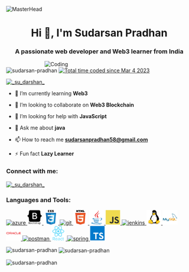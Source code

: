 ![MasterHead](https://www.valuelabs.com/wp-content/uploads/2022/05/web3-banner-01101-2.jpeg)
<h1 align="center">Hi 👋, I'm Sudarsan Pradhan</h1>
<h3 align="center">A passionate web developer and Web3 learner from India</h3>
<img align="right" alt="Coding" width="400" src="https://cdn.dribbble.com/users/1162077/screenshots/3848914/programmer.gif">
<p align="left"> <img src="https://komarev.com/ghpvc/?username=sudarsan-pradhan&label=Profile%20views&color=0e75b6&style=flat" alt="sudarsan-pradhan" />
<a href="https://wakatime.com/@62f55924-c7f8-4b63-9dab-1ccd5363daa1"><img src="https://wakatime.com/badge/user/62f55924-c7f8-4b63-9dab-1ccd5363daa1.svg" alt="Total time coded since Mar 4 2023" /></a>
</p>

<p align="left"> <a href="https://twitter.com/_su_darshan_" target="blank"><img src="https://img.shields.io/twitter/follow/_su_darshan_?logo=twitter&style=for-the-badge" alt="_su_darshan_" /></a> </p>

- 🌱 I’m currently learning **Web3**

- 👯 I’m looking to collaborate on **Web3 Blockchain**

- 🤝 I’m looking for help with **JavaScript**

- 💬 Ask me about **java**

- 📫 How to reach me **sudarsanpradhan58@gmail.com**

- ⚡ Fun fact **Lazy Learner**

<h3 align="left">Connect with me:</h3>
<p align="left">
<a href="https://twitter.com/_su_darshan_" target="blank"><img align="center" src="https://raw.githubusercontent.com/rahuldkjain/github-profile-readme-generator/master/src/images/icons/Social/twitter.svg" alt="_su_darshan_" height="30" width="40" /></a>
</p>

<h3 align="left">Languages and Tools:</h3>
<p align="left"> <a href="https://azure.microsoft.com/en-in/" target="_blank" rel="noreferrer"> <img src="https://www.vectorlogo.zone/logos/microsoft_azure/microsoft_azure-icon.svg" alt="azure" width="40" height="40"/> </a> <a href="https://getbootstrap.com" target="_blank" rel="noreferrer"> <img src="https://raw.githubusercontent.com/devicons/devicon/master/icons/bootstrap/bootstrap-plain-wordmark.svg" alt="bootstrap" width="40" height="40"/> </a> <a href="https://www.w3schools.com/css/" target="_blank" rel="noreferrer"> <img src="https://raw.githubusercontent.com/devicons/devicon/master/icons/css3/css3-original-wordmark.svg" alt="css3" width="40" height="40"/> </a> <a href="https://git-scm.com/" target="_blank" rel="noreferrer"> <img src="https://www.vectorlogo.zone/logos/git-scm/git-scm-icon.svg" alt="git" width="40" height="40"/> </a> <a href="https://www.w3.org/html/" target="_blank" rel="noreferrer"> <img src="https://raw.githubusercontent.com/devicons/devicon/master/icons/html5/html5-original-wordmark.svg" alt="html5" width="40" height="40"/> </a> <a href="https://www.java.com" target="_blank" rel="noreferrer"> <img src="https://raw.githubusercontent.com/devicons/devicon/master/icons/java/java-original.svg" alt="java" width="40" height="40"/> </a> <a href="https://developer.mozilla.org/en-US/docs/Web/JavaScript" target="_blank" rel="noreferrer"> <img src="https://raw.githubusercontent.com/devicons/devicon/master/icons/javascript/javascript-original.svg" alt="javascript" width="40" height="40"/> </a> <a href="https://www.jenkins.io" target="_blank" rel="noreferrer"> <img src="https://www.vectorlogo.zone/logos/jenkins/jenkins-icon.svg" alt="jenkins" width="40" height="40"/> </a> <a href="https://www.linux.org/" target="_blank" rel="noreferrer"> <img src="https://raw.githubusercontent.com/devicons/devicon/master/icons/linux/linux-original.svg" alt="linux" width="40" height="40"/> </a> <a href="https://www.mysql.com/" target="_blank" rel="noreferrer"> <img src="https://raw.githubusercontent.com/devicons/devicon/master/icons/mysql/mysql-original-wordmark.svg" alt="mysql" width="40" height="40"/> </a> <a href="https://www.oracle.com/" target="_blank" rel="noreferrer"> <img src="https://raw.githubusercontent.com/devicons/devicon/master/icons/oracle/oracle-original.svg" alt="oracle" width="40" height="40"/> </a> <a href="https://postman.com" target="_blank" rel="noreferrer"> <img src="https://www.vectorlogo.zone/logos/getpostman/getpostman-icon.svg" alt="postman" width="40" height="40"/> </a> <a href="https://reactjs.org/" target="_blank" rel="noreferrer"> <img src="https://raw.githubusercontent.com/devicons/devicon/master/icons/react/react-original-wordmark.svg" alt="react" width="40" height="40"/> </a> <a href="https://spring.io/" target="_blank" rel="noreferrer"> <img src="https://www.vectorlogo.zone/logos/springio/springio-icon.svg" alt="spring" width="40" height="40"/> </a> <a href="https://www.typescriptlang.org/" target="_blank" rel="noreferrer"> <img src="https://raw.githubusercontent.com/devicons/devicon/master/icons/typescript/typescript-original.svg" alt="typescript" width="40" height="40"/> </a> </p>

<p><img align="left" src="https://github-readme-stats.vercel.app/api/top-langs?username=sudarsan-pradhan&show_icons=true&locale=en&layout=compact" alt="sudarsan-pradhan" /></p>

<p>&nbsp;<img align="center" src="https://github-readme-stats.vercel.app/api?username=sudarsan-pradhan&show_icons=true&locale=en" alt="sudarsan-pradhan" /></p>

<p><img align="center" src="https://github-readme-streak-stats.herokuapp.com/?user=sudarsan-pradhan&" alt="sudarsan-pradhan" /></p>
